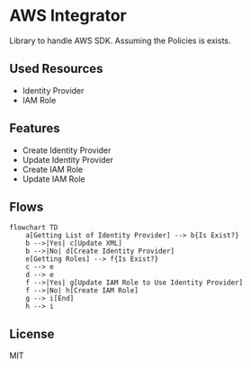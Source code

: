 ﻿# AWS Integrator

Library to handle AWS SDK. Assuming the Policies is exists.

## Used Resources

- Identity Provider
- IAM Role

## Features

- Create Identity Provider
- Update Identity Provider
- Create IAM Role
- Update IAM Role

## Flows

```mermaid
flowchart TD
    a[Getting List of Identity Provider] --> b{Is Exist?}
    b -->|Yes| c[Update XML]
    b -->|No| d[Create Identity Provider]
    e[Getting Roles] --> f{Is Exist?}
    c --> e
    d --> e
    f -->|Yes| g[Update IAM Role to Use Identity Provider]
    f -->|No| h[Create IAM Role]
    g --> i[End] 
    h --> i
```

## License

MIT